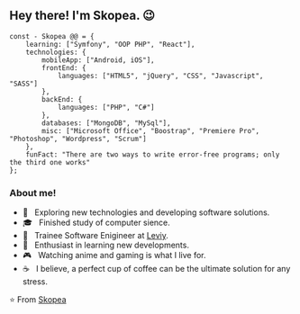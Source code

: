 <h2> Hey there! I'm Skopea. 😉 </h2>

```
const - Skopea @@ = {
    learning: ["Symfony", "OOP PHP", "React"],
    technologies: {
        mobileApp: ["Android, iOS"],
        frontEnd: {
            languages: ["HTML5", "jQuery", "CSS", "Javascript", "SASS"]
        },
        backEnd: {
            languages: ["PHP", "C#"]
        },
        databases: ["MongoDB", "MySql"],
        misc: ["Microsoft Office", "Boostrap", "Premiere Pro", "Photoshop", "Wordpress", "Scrum"]
    },
    funFact: "There are two ways to write error-free programs; only the third one works"
};
```

<h3> About me! </h3>

- 🤔 &nbsp; Exploring new technologies and developing software solutions.
- 🎓 &nbsp; Finished study of computer sience.
- 💼 &nbsp; Trainee Software Enigineer at [Leviy](https://leviy.com/).
- 🌱 &nbsp; Enthusiast in learning new developments.
- 🎮 &nbsp; Watching anime and gaming is what I live for.
- ☕ &nbsp; I believe, a perfect cup of coffee can be the ultimate solution for any stress. 

⭐️ From [Skopea](https://github.com/Skopea)

